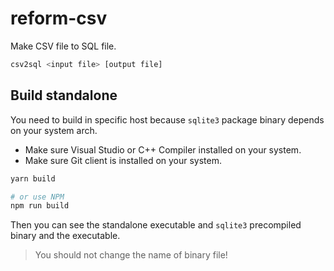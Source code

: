 # reform-csv

Make CSV file to SQL file.

```sh
csv2sql <input file> [output file]
```

## Build standalone

You need to build in specific host because `sqlite3` package binary depends on your system arch.

- Make sure Visual Studio or C++ Compiler installed on your system.
- Make sure Git client is installed on your system.

```sh
yarn build

# or use NPM
npm run build
```

Then you can see the standalone executable and `sqlite3` precompiled binary and the executable.

> You should not change the name of binary file!
